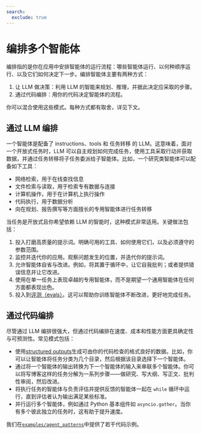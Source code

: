 ```yaml
---
search:
  exclude: true
---
```

# 编排多个智能体

编排指的是你在应用中安排智能体的运行流程：哪些智能体运行、以何种顺序运行、以及它们如何决定下一步。编排智能体主要有两种方式：

1. 让 LLM 做决策：利用 LLM 的智能来规划、推理，并据此决定应采取的步骤。
2. 通过代码编排：用你的代码决定智能体的流程。

你可以混合使用这些模式。每种方式都有取舍，详见下文。

## 通过 LLM 编排

一个智能体是配备了 instructions、tools 和 任务转移 的 LLM。这意味着，面对一个开放式任务时，LLM 可以自主规划如何完成任务，使用工具采取行动并获取数据，并通过任务转移将子任务委派给子智能体。比如，一个研究类智能体可以配备如下工具：

-   网络检索，用于在线查找信息
-   文件检索与读取，用于检索专有数据与连接
-   计算机操作，用于在计算机上执行操作
-   代码执行，用于数据分析
-   向在规划、报告撰写等方面擅长的专用智能体进行任务转移

当任务是开放式且你希望依赖 LLM 的智能时，这种模式非常适用。关键做法包括：

1. 投入打磨高质量的提示词。明确可用的工具、如何使用它们，以及必须遵守的参数范围。
2. 监控并迭代你的应用。观察问题发生的位置，并迭代你的提示词。
3. 允许智能体自省与改进。例如，将其置于循环中，让它自我批判；或者提供错误信息并让它改进。
4. 使用在单一任务上表现卓越的专用智能体，而不是期望一个通用智能体在任何方面都表现出色。
5. 投入到[评测（evals）](https://platform.openai.com/docs/guides/evals)。这可以帮助你训练智能体不断改进，更好地完成任务。

## 通过代码编排

尽管通过 LLM 编排很强大，但通过代码编排在速度、成本和性能方面更具确定性与可预测性。常见模式包括：

-   使用[structured outputs](https://platform.openai.com/docs/guides/structured-outputs)生成可由你的代码检查的格式良好的数据。比如，你可以让智能体将任务分类为几个目录，然后根据该目录选择下一个智能体。
-   通过将一个智能体的输出转换为下一个智能体的输入来串联多个智能体。你可以将写博客这样的任务分解为一系列步骤——做研究、写大纲、写正文、批判性审阅，然后改进。
-   将执行任务的智能体与负责评估并提供反馈的智能体一起在 `while` 循环中运行，直到评估者认为输出满足某些标准。
-   并行运行多个智能体，例如通过 Python 基本组件如 `asyncio.gather`。当你有多个彼此独立的任务时，这有助于提升速度。

我们在[`examples/agent_patterns`](https://github.com/openai/openai-agents-python/tree/main/examples/agent_patterns)中提供了若干代码示例。